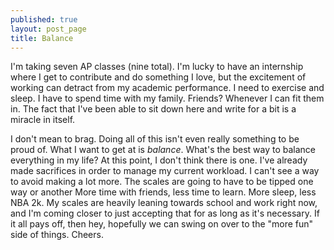 ```yaml
---
published: true
layout: post_page
title: Balance
---
```


I'm taking seven AP classes (nine total). I'm lucky to have an internship where I get to contribute and do something I love, but the excitement of working can detract from my academic performance. I need to exercise and sleep. I have to spend time with my family. Friends? Whenever I can fit them in. The fact that I've been able to sit down here and write for a bit is a miracle in itself. 

I don't mean to brag. Doing all of this isn't even really something to be proud of. What I want to get at is _balance_. What's the best way to balance everything in my life? At this point, I don't think there is one. I've already made sacrifices in order to manage my current workload. I can't see a way to avoid making a lot more. The scales are going to have to be tipped one way or another More time with friends, less time to learn. More sleep, less NBA 2k. My scales are heavily leaning towards school and work right now, and I'm coming closer to just accepting that for as long as it's necessary. If it all pays off, then hey, hopefully we can swing on over to the "more fun" side of things. Cheers.